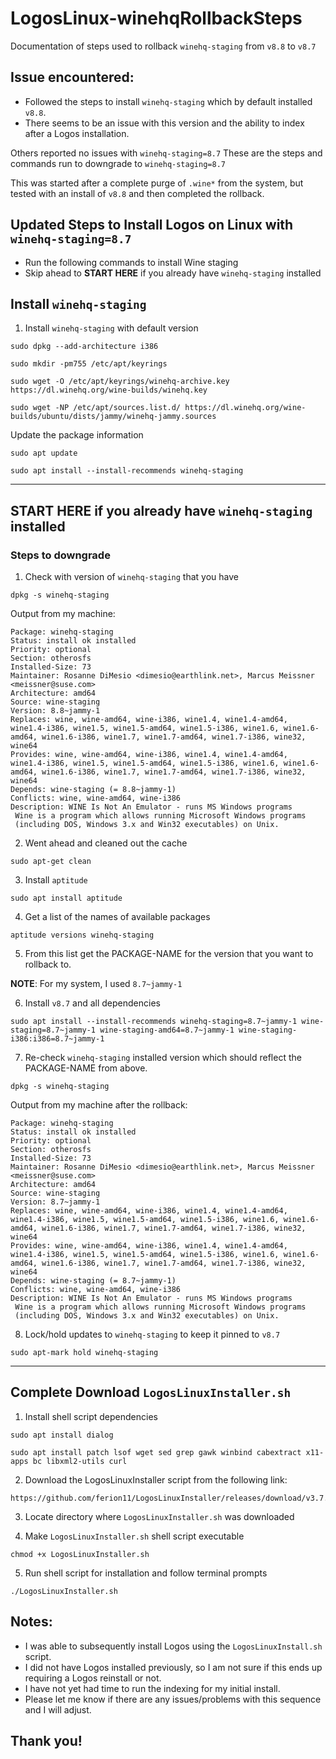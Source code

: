 # LogosLinux-winehqRollbackSteps
Documentation of steps used to rollback `winehq-staging` from `v8.8` to `v8.7`

## Issue encountered:
- Followed the steps to install `winehq-staging` which by default installed `v8.8`.
- There seems to be an issue with this version and the ability to index after a Logos installation.


Others reported no issues with `winehq-staging=8.7`
These are the steps and commands run to downgrade to `winehq-staging=8.7`


This was started after a complete purge of `.wine*` from the system, but tested with an install of `v8.8` and then completed the rollback.


## Updated Steps to Install Logos on Linux with `winehq-staging=8.7`

- Run the following commands to install Wine staging
- Skip ahead to **START HERE** if you already have `winehq-staging` installed


## Install `winehq-staging`

1. Install `winehq-staging` with default version

```
sudo dpkg --add-architecture i386
```

```
sudo mkdir -pm755 /etc/apt/keyrings
```

```
sudo wget -O /etc/apt/keyrings/winehq-archive.key https://dl.winehq.org/wine-builds/winehq.key
```

```
sudo wget -NP /etc/apt/sources.list.d/ https://dl.winehq.org/wine-builds/ubuntu/dists/jammy/winehq-jammy.sources
```
Update the package information
```
sudo apt update
```

```
sudo apt install --install-recommends winehq-staging
```


---


## **START HERE if you already have `winehq-staging` installed**

### Steps to downgrade

1. Check with version of `winehq-staging` that you have

```
dpkg -s winehq-staging
```

Output from my machine:

```
Package: winehq-staging
Status: install ok installed
Priority: optional
Section: otherosfs
Installed-Size: 73
Maintainer: Rosanne DiMesio <dimesio@earthlink.net>, Marcus Meissner <meissner@suse.com>
Architecture: amd64
Source: wine-staging
Version: 8.8~jammy-1
Replaces: wine, wine-amd64, wine-i386, wine1.4, wine1.4-amd64, wine1.4-i386, wine1.5, wine1.5-amd64, wine1.5-i386, wine1.6, wine1.6-amd64, wine1.6-i386, wine1.7, wine1.7-amd64, wine1.7-i386, wine32, wine64
Provides: wine, wine-amd64, wine-i386, wine1.4, wine1.4-amd64, wine1.4-i386, wine1.5, wine1.5-amd64, wine1.5-i386, wine1.6, wine1.6-amd64, wine1.6-i386, wine1.7, wine1.7-amd64, wine1.7-i386, wine32, wine64
Depends: wine-staging (= 8.8~jammy-1)
Conflicts: wine, wine-amd64, wine-i386
Description: WINE Is Not An Emulator - runs MS Windows programs
 Wine is a program which allows running Microsoft Windows programs
 (including DOS, Windows 3.x and Win32 executables) on Unix.
```

2. Went ahead and cleaned out the cache

```
sudo apt-get clean
```

3. Install `aptitude`

```
sudo apt install aptitude
```

4. Get a list of the names of available packages

```
aptitude versions winehq-staging
```

5. From this list get the PACKAGE-NAME for the version that you want to rollback to.

**NOTE**: For my system, I used `8.7~jammy-1`

6. Install `v8.7` and all dependencies

```
sudo apt install --install-recommends winehq-staging=8.7~jammy-1 wine-staging=8.7~jammy-1 wine-staging-amd64=8.7~jammy-1 wine-staging-i386:i386=8.7~jammy-1
```

7. Re-check `winehq-staging` installed version which should reflect the PACKAGE-NAME from above.

```
dpkg -s winehq-staging
```

Output from my machine after the rollback:

```
Package: winehq-staging
Status: install ok installed
Priority: optional
Section: otherosfs
Installed-Size: 73
Maintainer: Rosanne DiMesio <dimesio@earthlink.net>, Marcus Meissner <meissner@suse.com>
Architecture: amd64
Source: wine-staging
Version: 8.7~jammy-1
Replaces: wine, wine-amd64, wine-i386, wine1.4, wine1.4-amd64, wine1.4-i386, wine1.5, wine1.5-amd64, wine1.5-i386, wine1.6, wine1.6-amd64, wine1.6-i386, wine1.7, wine1.7-amd64, wine1.7-i386, wine32, wine64
Provides: wine, wine-amd64, wine-i386, wine1.4, wine1.4-amd64, wine1.4-i386, wine1.5, wine1.5-amd64, wine1.5-i386, wine1.6, wine1.6-amd64, wine1.6-i386, wine1.7, wine1.7-amd64, wine1.7-i386, wine32, wine64
Depends: wine-staging (= 8.7~jammy-1)
Conflicts: wine, wine-amd64, wine-i386
Description: WINE Is Not An Emulator - runs MS Windows programs
 Wine is a program which allows running Microsoft Windows programs
 (including DOS, Windows 3.x and Win32 executables) on Unix.
```

8. Lock/hold updates to `winehq-staging` to keep it pinned to `v8.7`

```
sudo apt-mark hold winehq-staging
```


---


## Complete Download `LogosLinuxInstaller.sh`

1. Install shell script dependencies

```
sudo apt install dialog
```

```
sudo apt install patch lsof wget sed grep gawk winbind cabextract x11-apps bc libxml2-utils curl
```

2. Download the LogosLinuxInstaller script from the following link:

```
https://github.com/ferion11/LogosLinuxInstaller/releases/download/v3.7.1/LogosLinuxInstaller.sh
```

3. Locate directory where `LogosLinuxInstaller.sh` was downloaded

4. Make `LogosLinuxInstaller.sh` shell script executable

```
chmod +x LogosLinuxInstaller.sh
```

5. Run shell script for installation and follow terminal prompts

```
./LogosLinuxInstaller.sh
```

## **Notes:**
- I was able to subsequently install Logos using the `LogosLinuxInstall.sh` script.
- I did not have Logos installed previously, so I am not sure if this ends up requiring a Logos reinstall or not.
- I have not yet had time to run the indexing for my initial install.
- Please let me know if there are any issues/problems with this sequence and I will adjust.

## Thank you!
